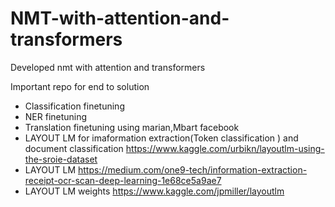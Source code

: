 # NMT-with-attention-and-transformers
Developed nmt with attention and transformers 


Important repo for end to solution 
* Classification finetuning 
* NER finetuning 
* Translation finetuning using marian,Mbart facebook
*  LAYOUT LM for imaformation extraction(Token classification ) and document classification  https://www.kaggle.com/urbikn/layoutlm-using-the-sroie-dataset
*  LAYOUT LM     https://medium.com/one9-tech/information-extraction-receipt-ocr-scan-deep-learning-1e68ce5a9ae7 
*  LAYOUT LM weights https://www.kaggle.com/jpmiller/layoutlm  
